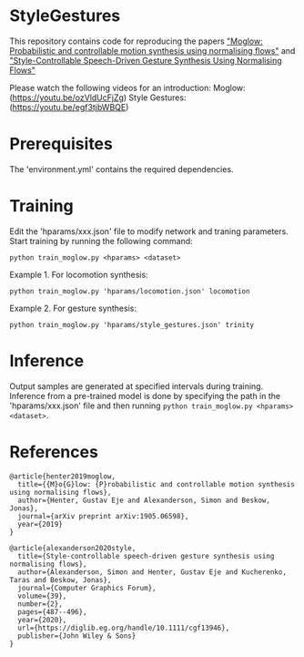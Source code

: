 # StyleGestures
This repository contains code for reproducing the papers ["Moglow: Probabilistic and controllable motion synthesis using normalising flows"](https://arxiv.org/abs/1905.06598) and ["Style-Controllable Speech-Driven Gesture Synthesis Using Normalising Flows"](https://diglib.eg.org/handle/10.1111/cgf13946)

Please watch the following videos for an introduction:
Moglow: (https://youtu.be/ozVldUcFjZg)
Style Gestures: (https://youtu.be/egf3tjbWBQE)


# Prerequisites
The 'environment.yml' contains the required dependencies.

# Training
Edit the 'hparams/xxx.json' file to modify network and traning parameters. Start training by running the following command:

```
python train_moglow.py <hparams> <dataset>
```

Example 1. For locomotion synthesis:
```
python train_moglow.py 'hparams/locomotion.json' locomotion
```
Example 2. For gesture synthesis:
```
python train_moglow.py 'hparams/style_gestures.json' trinity
```

# Inference
Output samples are generated at specified intervals during training. Inference from a pre-trained model is done by specifying the path in the 'hparams/xxx.json' file and then running `python train_moglow.py <hparams> <dataset>`. 

# References

```
@article{henter2019moglow,
  title={{M}o{G}low: {P}robabilistic and controllable motion synthesis using normalising flows},
  author={Henter, Gustav Eje and Alexanderson, Simon and Beskow, Jonas},
  journal={arXiv preprint arXiv:1905.06598},
  year={2019}
}

@article{alexanderson2020style,
  title={Style-controllable speech-driven gesture synthesis using normalising flows},
  author={Alexanderson, Simon and Henter, Gustav Eje and Kucherenko, Taras and Beskow, Jonas},
  journal={Computer Graphics Forum},
  volume={39},
  number={2},
  pages={487--496},
  year={2020},
  url={https://diglib.eg.org/handle/10.1111/cgf13946},
  publisher={John Wiley & Sons}
}

```
